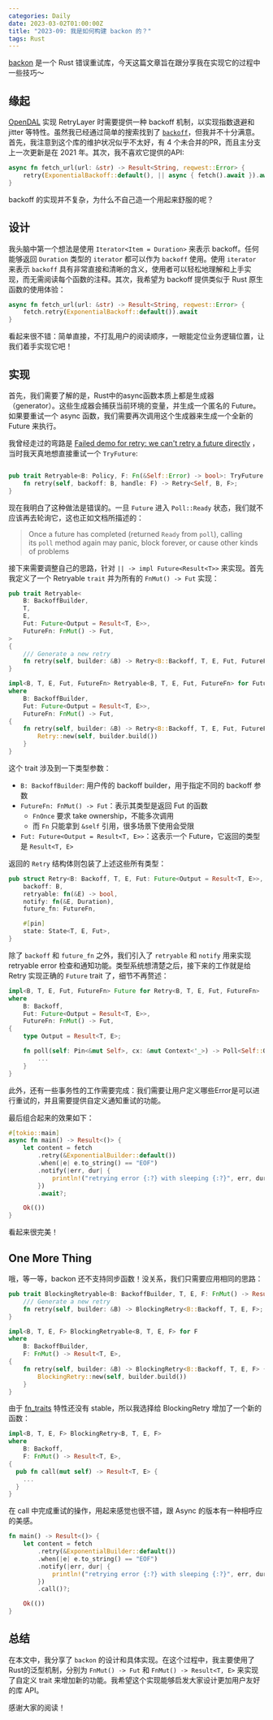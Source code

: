 ```yaml
---
categories: Daily
date: 2023-03-02T01:00:00Z
title: "2023-09: 我是如何构建 backon 的？"
tags: Rust
---
```


[backon](https://github.com/Xuanwo/backon) 是一个 Rust 错误重试库，今天这篇文章旨在跟分享我在实现它的过程中一些技巧～

## 缘起

[OpenDAL](https://github.com/datafuselabs/opendal) 实现 RetryLayer 时需要提供一种 backoff 机制，以实现指数退避和 jitter 等特性。虽然我已经通过简单的搜索找到了 [`backoff`](https://github.com/ihrwein/backoff)，但我并不十分满意。首先，我注意到这个库的维护状况似乎不太好，有 4 个未合并的PR，而且主分支上一次更新是在 2021 年。其次，我不喜欢它提供的API:

```rust
async fn fetch_url(url: &str) -> Result<String, reqwest::Error> {
    retry(ExponentialBackoff::default(), || async { fetch().await }).await
}
```

backoff 的实现并不复杂，为什么不自己造一个用起来舒服的呢？

## 设计

我头脑中第一个想法是使用 `Iterator<Item = Duration>` 来表示 backoff。任何能够返回 `Duration` 类型的 `iterator` 都可以作为 `backoff` 使用。使用 `iterator` 来表示 `backoff` 具有非常直接和清晰的含义，使用者可以轻松地理解和上手实现，而无需阅读每个函数的注释。其次，我希望为 backoff 提供类似于 Rust 原生函数的使用体验：

```rust
async fn fetch_url(url: &str) -> Result<String, reqwest::Error> {
  	fetch.retry(ExponentialBackoff::default()).await
}
```

看起来很不错：简单直接，不打乱用户的阅读顺序，一眼能定位业务逻辑位置，让我们着手实现它吧！

## 实现

首先，我们需要了解的是，Rust中的async函数本质上都是生成器（generator）。这些生成器会捕获当前环境的变量，并生成一个匿名的 Future。如果要重试一个 async 函数，我们需要再次调用这个生成器来生成一个全新的Future 来执行。

我曾经走过的弯路是 [Failed demo for retry: we can't retry a future directly](https://github.com/Xuanwo/backon/pull/1) ，当时我天真地想直接重试一个 `TryFuture`:

```rust

pub trait Retryable<B: Policy, F: Fn(&Self::Error) -> bool>: TryFuture + Sized {
    fn retry(self, backoff: B, handle: F) -> Retry<Self, B, F>;
}
```

现在我明白了这种做法是错误的。一旦 `Future` 进入 `Poll::Ready` 状态，我们就不应该再去轮询它，这也正如文档所描述的：

> Once a future has completed (returned `Ready` from `poll`), calling its `poll` method again may panic, block forever, or cause other kinds of problems

接下来需要调整自己的思路，针对 `|| -> impl Future<Result<T>>` 来实现。首先我定义了一个 Retryable `trait` 并为所有的 `FnMut() -> Fut` 实现：

```rust
pub trait Retryable<
    B: BackoffBuilder,
    T,
    E,
    Fut: Future<Output = Result<T, E>>,
    FutureFn: FnMut() -> Fut,
>
{
    /// Generate a new retry
    fn retry(self, builder: &B) -> Retry<B::Backoff, T, E, Fut, FutureFn>;
}

impl<B, T, E, Fut, FutureFn> Retryable<B, T, E, Fut, FutureFn> for FutureFn
where
    B: BackoffBuilder,
    Fut: Future<Output = Result<T, E>>,
    FutureFn: FnMut() -> Fut,
{
    fn retry(self, builder: &B) -> Retry<B::Backoff, T, E, Fut, FutureFn> {
        Retry::new(self, builder.build())
    }
}
```

这个 trait 涉及到一下类型参数：

- `B: BackoffBuilder`: 用户传的 backoff builder，用于指定不同的 backoff 参数
- `FutureFn: FnMut() -> Fut`：表示其类型是返回 Fut 的函数
	- `FnOnce` 要求 take ownership，不能多次调用
	- 而 `Fn` 只能拿到 `&self` 引用，很多场景下使用会受限
- `Fut: Future<Output = Result<T, E>>`：这表示一个 Future，它返回的类型是 `Result<T, E>`

返回的 `Retry` 结构体则包装了上述这些所有类型：

```rust
pub struct Retry<B: Backoff, T, E, Fut: Future<Output = Result<T, E>>, FutureFn: FnMut() -> Fut> {
    backoff: B,
    retryable: fn(&E) -> bool,
    notify: fn(&E, Duration),
    future_fn: FutureFn,

    #[pin]
    state: State<T, E, Fut>,
}
```

除了 `backoff` 和 `future_fn` 之外，我们引入了 `retryable` 和 `notify` 用来实现 retryable error 检查和通知功能。类型系统想清楚之后，接下来的工作就是给 Retry 实现正确的 `Future` trait 了，细节不再赘述：

```rust
impl<B, T, E, Fut, FutureFn> Future for Retry<B, T, E, Fut, FutureFn>
where
    B: Backoff,
    Fut: Future<Output = Result<T, E>>,
    FutureFn: FnMut() -> Fut,
{
    type Output = Result<T, E>;

    fn poll(self: Pin<&mut Self>, cx: &mut Context<'_>) -> Poll<Self::Output> {
        ...
    }
}
```

此外，还有一些事务性的工作需要完成：我们需要让用户定义哪些Error是可以进行重试的，并且需要提供自定义通知重试的功能。

最后组合起来的效果如下：

```rust
#[tokio::main]
async fn main() -> Result<()> {
    let content = fetch
        .retry(&ExponentialBuilder::default())
  		.when(|e| e.to_string() == "EOF")
        .notify(|err, dur| {
            println!("retrying error {:?} with sleeping {:?}", err, dur);
        })
        .await?;

    Ok(())
}
```

看起来很完美！

## One More Thing

哦，等一等，backon 还不支持同步函数！没关系，我们只需要应用相同的思路：

```rust
pub trait BlockingRetryable<B: BackoffBuilder, T, E, F: FnMut() -> Result<T, E>> {
    /// Generate a new retry
    fn retry(self, builder: &B) -> BlockingRetry<B::Backoff, T, E, F>;
}

impl<B, T, E, F> BlockingRetryable<B, T, E, F> for F
where
    B: BackoffBuilder,
    F: FnMut() -> Result<T, E>,
{
    fn retry(self, builder: &B) -> BlockingRetry<B::Backoff, T, E, F> {
        BlockingRetry::new(self, builder.build())
    }
}
```

由于 [fn_traits](https://github.com/rust-lang/rust/issues/29625) 特性还没有 stable，所以我选择给 BlockingRetry 增加了一个新的函数：

```rust
impl<B, T, E, F> BlockingRetry<B, T, E, F>
where
    B: Backoff,
    F: FnMut() -> Result<T, E>,
{
  pub fn call(mut self) -> Result<T, E> {
	...
  }
}
```

在 call 中完成重试的操作，用起来感觉也很不错，跟 Async 的版本有一种相呼应的美感。

```rust
fn main() -> Result<()> {
    let content = fetch
        .retry(&ExponentialBuilder::default())
  		.when(|e| e.to_string() == "EOF")
        .notify(|err, dur| {
            println!("retrying error {:?} with sleeping {:?}", err, dur);
        })
        .call()?;

    Ok(())
}
```

## 总结

在本文中，我分享了 `backon` 的设计和具体实现。在这个过程中，我主要使用了Rust的泛型机制，分别为 `FnMut() -> Fut` 和 `FnMut() -> Result<T, E>` 来实现了自定义 trait 来增加新的功能。我希望这个实现能够启发大家设计更加用户友好的库 API。

感谢大家的阅读！
